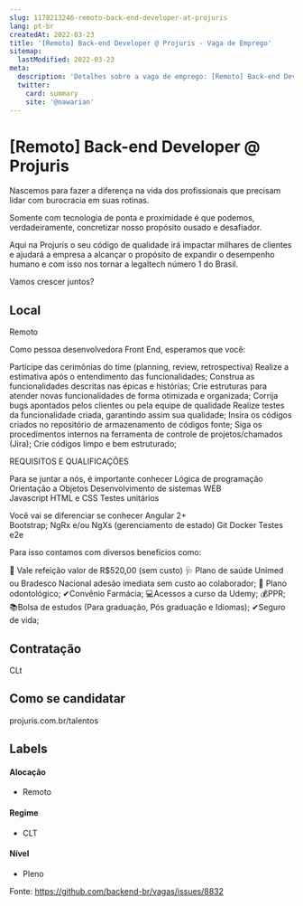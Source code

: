 ```yaml
---
slug: 1178213246-remoto-back-end-developer-at-projuris
lang: pt-br
createdAt: 2022-03-23
title: '[Remoto] Back-end Developer @ Projuris - Vaga de Emprego'
sitemap:
  lastModified: 2022-03-23
meta:
  description: 'Detalhes sobre a vaga de emprego: [Remoto] Back-end Developer @ Projuris'
  twitter:
    card: summary
    site: '@nawarian'
---
```


# [Remoto] Back-end Developer @ Projuris


Nascemos para fazer a diferença na vida dos profissionais que precisam lidar com burocracia em suas rotinas.

Somente com tecnologia de ponta e proximidade é que podemos, verdadeiramente, concretizar nosso propósito ousado e desafiador.

Aqui na Projuris o seu código de qualidade irá impactar milhares de clientes e ajudará a empresa a alcançar o propósito de expandir o desempenho humano e com isso nos tornar a legaltech número 1 do Brasil. 

Vamos crescer juntos?

## Local

Remoto

Como pessoa desenvolvedora Front End, esperamos que você:



Participe das cerimônias do time (planning, review, retrospectiva)
Realize a estimativa após o entendimento das funcionalidades;
Construa as funcionalidades descritas nas épicas e histórias;
Crie estruturas para atender novas funcionalidades de forma otimizada e organizada;
Corrija bugs apontados pelos clientes ou pela equipe de qualidade
Realize testes da funcionalidade criada, garantindo assim sua qualidade;
Insira os códigos criados no repositório de armazenamento de códigos fonte;
Siga os procedimentos internos na ferramenta de controle de projetos/chamados (Jira);
Crie códigos limpo e bem estruturado;

REQUISITOS E QUALIFICAÇÕES

Para se juntar a nós, é importante conhecer
Lógica de programação
Orientação a Objetos
Desenvolvimento de sistemas WEB  
Javascript
HTML e CSS
Testes unitários  


Você vai se diferenciar se conhecer
Angular 2+  
Bootstrap;
NgRx e/ou NgXs (gerenciamento de estado)
Git
Docker
Testes e2e  

Para isso contamos com diversos benefícios como: 

🥪 Vale refeição valor de R$520,00 (sem custo)
🩺 Plano de saúde Unimed ou Bradesco Nacional adesão imediata sem custo ao colaborador;
🦷 Plano odontológico;
✔Convênio Farmácia;
💻Acessos a curso da Udemy;
💰PPR;
📚Bolsa de estudos (Para graduação, Pós graduação e Idiomas);
✔Seguro de vida; 


## Contratação

CLt

## Como se candidatar

projuris.com.br/talentos

## Labels
<!-- retire os labels que não fazem sentido à vaga -->

#### Alocação
- Remoto

#### Regime
- CLT


#### Nível

- Pleno




Fonte: https://github.com/backend-br/vagas/issues/8832